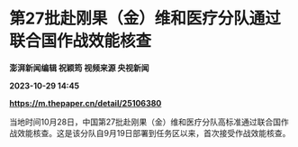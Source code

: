 # 第27批赴刚果（金）维和医疗分队通过联合国作战效能核查
**澎湃新闻编辑 祝颖筠 视频来源 央视新闻**

**2023-10-29 14:45**

**https://m.thepaper.cn/detail/25106380**

当地时间10月28日，中国第27批赴刚果（金）维和医疗分队高标准通过联合国作战效能核查。这是该分队自9月19日部署到任务区以来，首次接受作战效能核查。